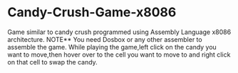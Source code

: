 # Candy-Crush-Game-x8086
Game similar to candy crush programmed using Assembly Language x8086 architecture.
NOTE**
You need Dosbox or any other assembler to assemble the game.
While playing the game,left click on the candy you want to move,then hover over to the cell you want to move to and right click on that cell to swap the candy.

